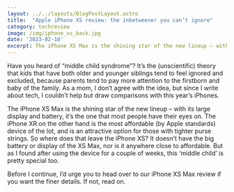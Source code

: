 ```yaml
---
layout: ../../layouts/BlogPostLayout.astro
title:  "Apple iPhone XS review: the inbetweener you can’t ignore"
category: techreview
image: /img/iphone_xs_back.jpg
date: '2023-02-10'
excerpt: The iPhone XS Max is the shining star of the new lineup – with its large display and battery, it’s the one that most people have their eyes on.
---
```


Have you heard of “middle child syndrome”? It’s the (unscientific) theory that kids that have both older and younger siblings tend to feel ignored and excluded, because parents tend to pay more attention to the firstborn and baby of the family. As a mom, I don’t agree with the idea, but since I write about tech, I couldn’t help but draw comparisons with this year’s iPhones.


The iPhone XS Max is the shining star of the new lineup – with its large display and battery, it’s the one that most people have their eyes on. The iPhone XR on the other hand is the most affordable (by Apple standards) device of the lot, and is an attractive option for those with tighter purse strings. So where does that leave the iPhone XS? It doesn’t have the big battery or display of the XS Max, nor is it anywhere close to affordable. But as I found after using the device for a couple of weeks, this ‘middle child’ is pretty special too.

Before I continue, I’d urge you to head over to our iPhone XS Max review if you want the finer details. If not, read on.